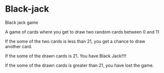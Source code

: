 # Black-jack
Black jack game

A game of cards where you get to draw two random cards between 0 and 11

If the some of the two cards is less than 21, you get a chance to draw another card.

If the some of the drawn cards is 21. You have Black Jack!!!!

If the some of the drawn cards is greater than 21, you have lost the game.
